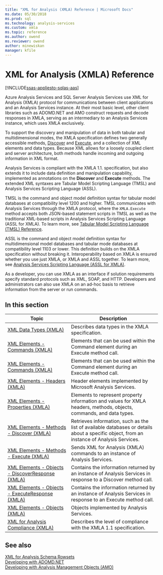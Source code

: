 ```yaml
---
title: "XML for Analysis (XMLA) Reference | Microsoft Docs"
ms.date: 05/30/2018
ms.prod: sql
ms.technology: analysis-services
ms.custom: xmla
ms.topic: reference
ms.author: owend
ms.reviewer: owend
author: minewiskan
manager: kfile
---
```

# XML for Analysis  (XMLA) Reference
[!INCLUDE[ssas-appliesto-sqlas-aas](../../includes/ssas-appliesto-sqlas-aas.md)]   

Azure Analysis Services and SQL Server Analysis Services use XML for Analysis (XMLA) protocol for communications between client applications and an Analysis Services instance. At their most basic level, other client libraries such as ADOMD.NET and AMO construct requests and decode responses in XMLA, serving as an intermediary to an Analysis Services instance, which uses XMLA exclusively.  
  
 To support the discovery and manipulation of data in both tabular and multidimensional modes, the XMLA specification defines two generally accessible methods, [Discover](../../analysis-services/xmla/xml-elements-methods-discover.md) and [Execute](../../analysis-services/xmla/xml-elements-methods-execute.md), and a collection of XML elements and data types. Because XML allows for a loosely coupled client and server architecture, both methods handle incoming and outgoing information in XML format. 

Analysis Services is compliant with the XMLA 1.1. specification, but also extends it to include data definition and manipulation capability, implemented as annotations on the **Discover** and **Execute** methods. The extended XML syntaxes are Tabular Model Scripting Language (TMSL) and Analysis Services Scripting Language (ASSL). 

TMSL is the command and object model definition syntax for tabular model databases at compatibility level 1200 and higher. TMSL communicates with Analysis Services through the XMLA protocol, where the `XMLA.Execute` method accepts both JSON-based statement scripts in TMSL as well as the traditional XML-based scripts in Analysis Services Scripting Language (ASSL for XMLA). To learn more, see [Tabular Model Scripting Language (TMSL) Reference](../tabular-model-scripting-language-tmsl-reference.md).

ASSL is the command and object model definition syntax for  multidimensional model databases and tabular mode databases at compatibility level 1103 or lower. This definition builds on the XMLA specification without breaking it. Interoperability based on XMLA is ensured whether you use just XMLA, or XMLA and ASSL together. To learn more, see [Analysis Services Scripting Language (ASSL for XMLA)](../scripting/analysis-services-scripting-language-assl-for-xmla.md).
  
 As a developer, you can use XMLA as an interface if solution requirements specify standard protocols such as XML, SOAP, and HTTP. Developers and administrators can also use XMLA on an ad-hoc basis to retrieve information from the server or run commands. 
  
## In this section  
  
|Topic|Description|  
|-----------|-----------------|  
|[XML Data Types (XMLA)](../../analysis-services/xmla/xml-data-types/xml-data-types-xmla.md)|Describes data types in the XMLA specification.|  
|[XML Elements - Commands (XMLA)](../../analysis-services/xmla/xml-elements-commands/xml-elements-commands.md)|Elements that can be used within the Command element during an Execute method call.|  
|[XML Elements - Commands (XMLA)](../../analysis-services/xmla/xml-elements-commands/xml-elements-commands.md)|Elements that can be used within the Command element during an Execute method call.|  
|[XML Elements - Headers (XMLA)](../../analysis-services/xmla/xml-elements-headers/xml-elements-headers.md)| Header elements implemented by Microsoft  Analysis Services.|  
|[XML Elements - Properties (XMLA)](../../analysis-services/xmla/xml-elements-properties/xml-elements-properties.md)| Elements to represent property information and values for XMLA headers, methods, objects, commands, and data types.|  
|[XML Elements - Methods - Discover (XMLA)](../../analysis-services/xmla/xml-elements-methods-discover.md)| Retrieves information, such as the list of available databases or details about a specific object, from an instance of Analysis Services.|  
|[XML Elements - Methods - Execute (XMLA)](../../analysis-services/xmla/xml-elements-methods-execute.md)| Sends XML for Analysis (XMLA) commands to an instance of Analysis Services.|  
|[XML Elements - Objects - DiscoverResponse (XMLA)](../../analysis-services/xmla/xml-elements-objects-discoverresponse.md)| Contains the information returned by an instance of Analysis Services in response to a Discover method call.|  
|[XML Elements - Objects - ExecuteResponse (XMLA)](../../analysis-services/xmla/xml-elements-objects-executeresponse.md)| Contains the information returned by an instance of Analysis Services in response to an Execute method call.|  
|[XML Elements - Objects (XMLA)](../../analysis-services/xmla/xml-elements-objects.md)| Objects implemented by Analysis Services.|  
|[XML for Analysis Compliance (XMLA)](../../analysis-services/xmla/xml-for-analysis-compliance-xmla.md)|Describes the level of compliance with the XMLA 1.1 specification.|  
  
## See also
 [XML for Analysis Schema Rowsets](../../analysis-services/schema-rowsets/xml/xml-for-analysis-schema-rowsets.md)  
 [Developing with ADOMD.NET](../../analysis-services/multidimensional-models/adomd-net/developing-with-adomd-net.md)  
 [Developing with Analysis Management Objects &#40;AMO&#41;](../../analysis-services/multidimensional-models/analysis-management-objects/developing-with-analysis-management-objects-amo.md)  
